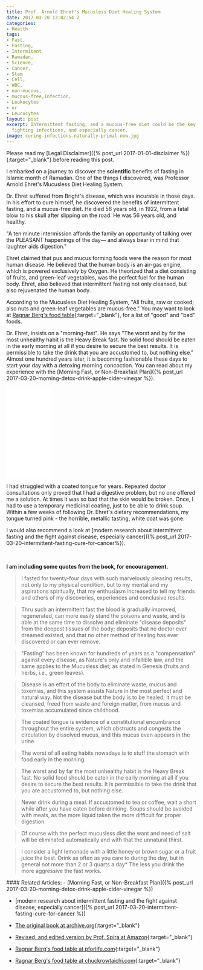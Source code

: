 ```yaml
---
title: Prof. Arnold Ehret's Mucusless Diet Healing System
date: 2017-03-20 13:02:54 Z
categories:
- Health
tags:
- Fast,
- Fasting,
- Intermitent
- Ramadan,
- Science,
- Cancer,
- Stem
- Cell,
- WBC,
- non-mucous,
- mucous-free,Infection,
- Leukocytes
- or
- Leucocytes
layout: post
excerpt: Intermittent fasting, and a mucous-free diet could be the key to naturally
  fighting infections, and especially cancer.
image: curing-infections-naturally-primal-now.jpg
---
```


Please read my [Legal Disclaimer]({% post_url 2017-01-01-disclaimer %}){:target="_blank"} before reading this post.

I embarked on a journey to discover the **scientific** benefits of fasting in Islamic month of Ramadan. One of the things I discovered, was Professor Arnold Ehret's Mucusless Diet Healing System.

Dr. Ehret suffered from Bright's disease, which was incurable in those days. In his effort to cure himself, he discovered the benefits of intermittent fasting, and a mucus-free diet. He died 56 years old, in 1922, from a fatal blow to his skull after slipping on the road. He was 56 years old, and healthy.


<div class='quotation'>
"A ten minute intermission affords the family an opportunity of
talking over the PLEASANT happenings of the day— and always
bear in mind that laughter aids digestion."
</div>


Ehret claimed that pus and mucus forming foods were the reason for most human disease. He believed that the human body is an air-gas engine, which is powered exclusively by Oxygen. He theorized that a diet consisting of fruits, and green-leaf vegetables, was the perfect fuel for the human body. Ehret, also believed that intermittent fasting not only cleansed, but also rejuvenated the human body.


According to the Mucusless Diet Healing System, "All fruits, raw or cooked; also nuts and green-leaf vegetables are mucus-free." You may want to look at [Ragnar Berg's food table](https://pforlife.com/healthy-harmful-foods.html){:target="_blank"}, for a list of "good" and "bad" foods.

Dr. Ehret, insists on a "morning-fast". He says "The worst and by far the most unhealthy habit is the Heavy Break fast. No solid food should be eaten in the early morning at all if you desire to secure the best results. It is permissible to take the drink that you are accustomed to, but nothing else." Almost one hundred years later, it is becoming fashionable these days to start your day with a detoxing morning concoction. You can read about my experience with the [Morning Fast, or Non-Breakfast Plan]({% post_url 2017-03-20-morning-detox-drink-apple-cider-vinegar %}).


<div class='amazon-item inset'>
    <iframe style="width:120px;height:240px;" marginwidth="0" marginheight="0" scrolling="no" frameborder="0" src="//ws-na.amazon-adsystem.com/widgets/q?ServiceVersion=20070822&OneJS=1&Operation=GetAdHtml&MarketPlace=US&source=ac&ref=qf_sp_asin_til&ad_type=product_link&tracking_id=primalnow-20&marketplace=amazon&region=US&placement=0990656403&asins=0990656403&linkId=5b6fb1e4a093dd2326b4e8d1938196a7&show_border=true&link_opens_in_new_window=true&price_color=333333&title_color=0066c0&bg_color=ffffff">
    </iframe>
</div>

I had struggled with a coated tongue for years. Repeated doctor consultations only proved that I had a digestive problem, but no one offered me a solution. At times it was so bad that the skin would be broken. Once, I had to use a temporary medicinal coating, just to be able to drink soup. Within a few weeks of following Dr. Ehret's dietary recommendations, my tongue turned pink - the horrible, metallic tasting, white coat was gone.  


I would also recommend a look at [modern research about intermittent fasting and the fight against disease, especially cancer]({% post_url 2017-03-20-intermittent-fasting-cure-for-cancer%}).


&nbsp;

**I am including some quotes from the book, for encouragement.**

>I fasted for twenty-four days with such marvelously pleasing results, not only to my physical condition, but to my mental and my aspirations spiritually, that my enthusiasm increased to tell my friends and others of my discoveries, experiences and conclusive results.

>Thru such an intermittent fast the blood is gradually improved, regenerated, can more easily stand the poisons and waste, and is able at the same time to dissolve and eliminate "disease deposits" from the deepest tissues of the body; deposits that no doctor ever dreamed existed, and that no other method of healing has ever discovered or can ever remove.

> "Fasting" has been known for hundreds of years as a "compensation" against every disease, as Nature's only
and infallible law, and the same applies to the Mucusless diet; as stated in Genesis (fruits and herbs, i.e., green leaves).

>Disease is an effort of the body to eliminate waste, mucus and toxemias, and this system assists Nature in
the most perfect and natural way. Not the disease but the body is to be healed; it must be cleansed, freed from waste and foreign matter, from mucus and toxemias accumulated since childhood.

>The coated tongue is evidence of a constitutional encumbrance throughout the entire system, which obstructs and congests the circulation by dissolved mucus, and this mucus even appears in the urine.

>The worst of all eating habits nowadays is to stuff the stomach with food early in the morning.

>The worst and by far the most unhealthy habit is the Heavy Break fast. No solid food should be eaten in the early morning at all if you desire to secure the best results. It is permissible to take the drink that you are accustomed to, but nothing else.

>Never drink during a meal. If accustomed to tea or coffee, wait a short while after you have eaten before
drinking. Soups should be avoided with meals, as the more liquid taken the more difficult for proper digestion.


>Of course with the perfect mucusless diet the want and need of salt will be eliminated automatically and with that the unnatural thirst.

>I consider a light lemonade with a little honey or brown sugar or a fruit juice the best. Drink as often as you care to during the day, but in general not more than 2 or 3 quarts a day* The less you drink the more aggressive the fast works.



<div class='post-block' markdown='1' id='related-articles'>
#### Related Articles:
-   [Morning Fast, or Non-Breakfast Plan]({% post_url 2017-03-20-morning-detox-drink-apple-cider-vinegar %})

-   [modern research about intermittent fasting and the fight against disease, especially cancer]({% post_url 2017-03-20-intermittent-fasting-cure-for-cancer %})

-   [The original book at archive.org](https://archive.org/stream/ArnoldMucuslessDiet/Arnold_Mucusless_Diet_djvu.txt){:target="_blank"}

-   [Revised, and edited version by Prof. Spira at Amazon](https://www.amazon.com/gp/product/0990656403/ref=as_li_tl?ie=UTF8&camp=1789&creative=9325&creativeASIN=0990656403&linkCode=as2&tag=primalnow-20&linkId=57fa3037aebd274fcd13a816a71d3d3e){:target="_blank"}

- [Ragnar Berg's food table at pforlife.com](https://pforlife.com/healthy-harmful-foods.html){:target="_blank"}

- [Ragnar Berg's food table at chuckrowtaichi.com](http://www.chuckrowtaichi.com/AcidAlkaline2.pdf){:target="_blank"}

</div>
